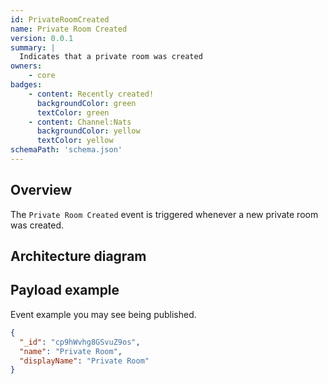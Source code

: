 ```yaml
---
id: PrivateRoomCreated
name: Private Room Created
version: 0.0.1
summary: |
  Indicates that a private room was created
owners:
    - core
badges:
    - content: Recently created!
      backgroundColor: green
      textColor: green
    - content: Channel:Nats
      backgroundColor: yellow
      textColor: yellow
schemaPath: 'schema.json'
---
```


## Overview

The `Private Room Created` event is triggered whenever a new private room was created.

## Architecture diagram

<NodeGraph />

<SchemaViewer file="schema.json" title="JSON Schema" maxHeight="500" />

## Payload example

Event example you may see being published.

```json title="Payload example"
{
  "_id": "cp9hWvhg8GSvuZ9os",
  "name": "Private Room",
  "displayName": "Private Room"
}
```
